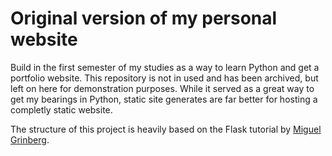 # Original version of my personal website

Build in the first semester of my studies as a way to learn Python and get a portfolio website. This repository is not in used and has been archived, but left on here for demonstration purposes.
While it served as a great way to get my bearings in Python, static site generates are far better for hosting a completly static website.

The structure of this project is heavily based on the Flask tutorial by [Miguel Grinberg](https://blog.miguelgrinberg.com/post/the-flask-mega-tutorial-part-i-hello-world).
